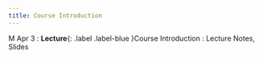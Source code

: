```yaml
---
title: Course Introduction
---
```


M Apr 3
: **Lecture**{: .label .label-blue }Course Introduction
  : Lecture Notes, Slides

